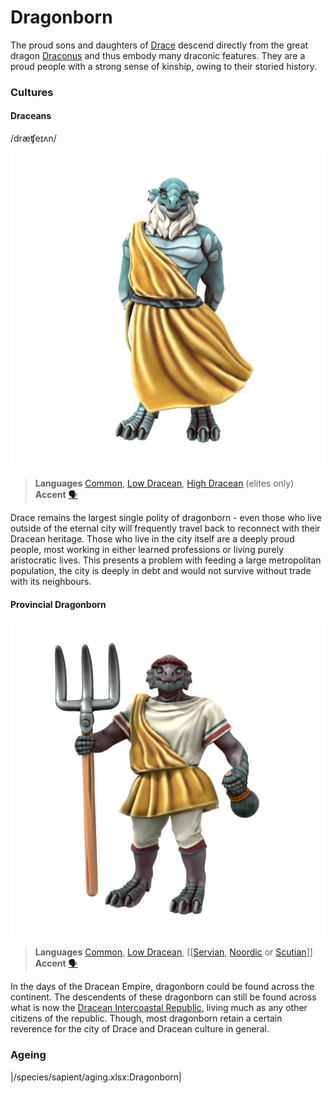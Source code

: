 # Dragonborn

The proud sons and daughters of [Drace](/places/drace) descend directly from the great dragon [Draconus](/species/deigen/dragons/draconus) and thus embody many draconic features. They are a proud people with a strong sense of kinship, owing to their storied history.

### Cultures

#### Draceans
/dræʧeɪʌn/

![](dragonborn-dracean.png)

> **Languages** [Common](/languages/common), [Low Dracean](/languages/dracean#low-dracean), [High Dracean](/languages/dracean#high-dracean) (elites only)
> **Accent** [🗣️](https://www.dialectsarchive.com/italy-7)

Drace remains the largest single polity of dragonborn - even those who live outside of the eternal city will frequently travel back to reconnect with their Dracean heritage. Those who live in the city itself are a deeply proud people, most working in either learned professions or living purely aristocratic lives. This presents a problem with feeding a large metropolitan population, the city is deeply in debt and would not survive without trade with its neighbours.

#### Provincial Dragonborn

![](dragonborn-provincial.png)

> **Languages** [Common](/languages/common), [Low Dracean](/languages/dracean#low-dracean), [[[Servian](/languages/servian), [Noordic](/languages/noordic) or [Scutian](/languages/parbati#scutian)]]
> **Accent** [🗣️](https://www.dialectsarchive.com/netherlands-1)

In the days of the Dracean Empire, dragonborn could be found across the continent. The descendents of these dragonborn can still be found across what is now the [Dracean Intercoastal Republic](/places/dracean_intercoastal_republic/), living much as any other citizens of the republic. Though, most dragonborn retain a certain reverence for the city of Drace and Dracean culture in general.

### Ageing
|/species/sapient/aging.xlsx:Dragonborn|
